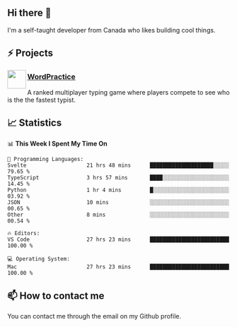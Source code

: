<h2>Hi there 👋</h2>

<p>I'm a self-taught developer from Canada who likes building cool things.</p>

<h2>⚡ Projects</h2>

<img align="left" src="https://i.imgur.com/6RT8VFO.png" width="42" height="42" />
<h3><a target="_blank" href="https://wordpractice.io/">WordPractice</a></h3>
<p>A ranked multiplayer typing game where players compete to see who is the the fastest typist.</p>

<h2>📈 Statistics</h2>

<!--START_SECTION:waka-->
📊 **This Week I Spent My Time On** 

```text
💬 Programming Languages: 
Svelte                   21 hrs 48 mins      ████████████████████░░░░░   79.65 % 
TypeScript               3 hrs 57 mins       ████░░░░░░░░░░░░░░░░░░░░░   14.45 % 
Python                   1 hr 4 mins         █░░░░░░░░░░░░░░░░░░░░░░░░   03.92 % 
JSON                     10 mins             ░░░░░░░░░░░░░░░░░░░░░░░░░   00.65 % 
Other                    8 mins              ░░░░░░░░░░░░░░░░░░░░░░░░░   00.54 % 

🔥 Editors: 
VS Code                  27 hrs 23 mins      █████████████████████████   100.00 % 

💻 Operating System: 
Mac                      27 hrs 23 mins      █████████████████████████   100.00 % 
```


<!--END_SECTION:waka-->

<h2>📫 How to contact me</h2>

You can contact me through the email on my Github profile.

